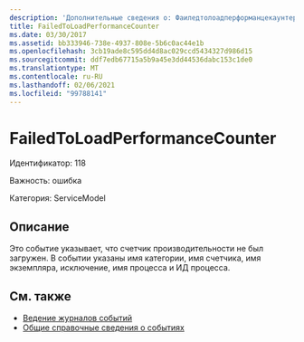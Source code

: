 ```yaml
---
description: 'Дополнительные сведения о: Фаиледтолоадперформанцекаунтер'
title: FailedToLoadPerformanceCounter
ms.date: 03/30/2017
ms.assetid: bb333946-738e-4937-808e-5b6c0ac44e1b
ms.openlocfilehash: 3cb19ade8c595dd4d8ac029ccd5434327d986d15
ms.sourcegitcommit: ddf7edb67715a5b9a45e3dd44536dabc153c1de0
ms.translationtype: MT
ms.contentlocale: ru-RU
ms.lasthandoff: 02/06/2021
ms.locfileid: "99788141"
---
```

# <a name="failedtoloadperformancecounter"></a>FailedToLoadPerformanceCounter

Идентификатор: 118  
  
 Важность: ошибка  
  
 Категория: ServiceModel  
  
## <a name="description"></a>Описание  

 Это событие указывает, что счетчик производительности не был загружен. В событии указаны имя категории, имя счетчика, имя экземпляра, исключение, имя процесса и ИД процесса.  
  
## <a name="see-also"></a>См. также

- [Ведение журналов событий](index.md)
- [Общие справочные сведения о событиях](events-general-reference.md)
